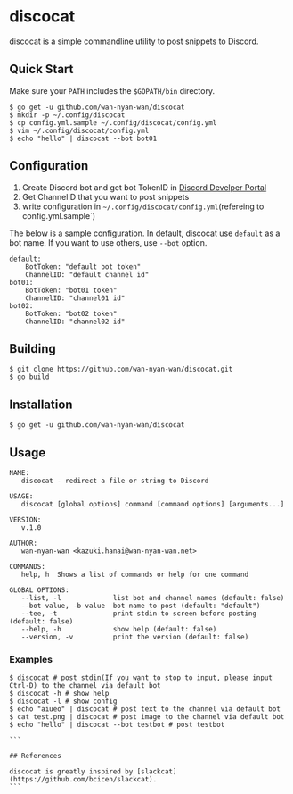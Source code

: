 # discocat

discocat is a simple commandline utility to post snippets to Discord.

## Quick Start

Make sure your `PATH` includes the `$GOPATH/bin` directory.

```
$ go get -u github.com/wan-nyan-wan/discocat
$ mkdir -p ~/.config/discocat
$ cp config.yml.sample ~/.config/discocat/config.yml
$ vim ~/.config/discocat/config.yml
$ echo "hello" | discocat --bot bot01
```

## Configuration

1. Create Discord bot and get bot TokenID in [Discord Develper Portal](https://discord.com/developers/applications)
2. Get ChannelID that you want to post snippets
3. write configuration in `~/.config/discocat/config.yml`(refereing to config.yml.sample`)

The below is a sample configuration. In default, discocat use `default` as a bot name. If you want to use others, use `--bot` option.

```
default:
    BotToken: "default bot token"
    ChannelID: "default channel id"
bot01:
    BotToken: "bot01 token"
    ChannelID: "channel01 id"
bot02:
    BotToken: "bot02 token"
    ChannelID: "channel02 id"
```

## Building

```
$ git clone https://github.com/wan-nyan-wan/discocat.git
$ go build
```

## Installation

```
$ go get -u github.com/wan-nyan-wan/discocat
```

## Usage

```
NAME:
   discocat - redirect a file or string to Discord

USAGE:
   discocat [global options] command [command options] [arguments...]

VERSION:
   v.1.0

AUTHOR:
   wan-nyan-wan <kazuki.hanai@wan-nyan-wan.net>

COMMANDS:
   help, h  Shows a list of commands or help for one command

GLOBAL OPTIONS:
   --list, -l             list bot and channel names (default: false)
   --bot value, -b value  bot name to post (default: "default")
   --tee, -t              print stdin to screen before posting (default: false)
   --help, -h             show help (default: false)
   --version, -v          print the version (default: false)
```

### Examples

````
$ discocat # post stdin(If you want to stop to input, please input Ctrl-D) to the channel via default bot
$ discocat -h # show help
$ discocat -l # show config
$ echo "aiueo" | discocat # post text to the channel via default bot
$ cat test.png | discocat # post image to the channel via default bot
$ echo "hello" | discocat --bot testbot # post testbot

```

## References

discocat is greatly inspired by [slackcat](https://github.com/bcicen/slackcat).
```
````
